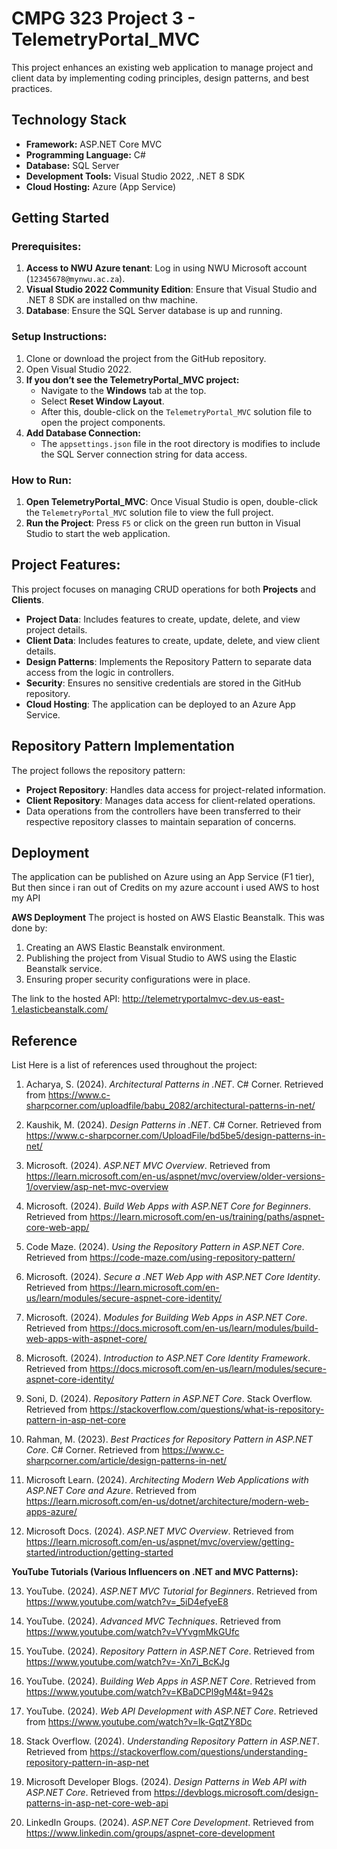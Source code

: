 
# CMPG 323 Project 3 - TelemetryPortal_MVC
This project enhances an existing web application to manage project and client data by implementing coding principles, design patterns, and best practices.

## Technology Stack
- **Framework:** ASP.NET Core MVC
- **Programming Language:** C#
- **Database:** SQL Server
- **Development Tools:** Visual Studio 2022, .NET 8 SDK
- **Cloud Hosting:** Azure (App Service)

## Getting Started

### Prerequisites:
1. **Access to NWU Azure tenant**: Log in using NWU Microsoft account (`12345678@mynwu.ac.za`).
2. **Visual Studio 2022 Community Edition**: Ensure that Visual Studio and .NET 8 SDK are installed on thw machine.
3. **Database**: Ensure the SQL Server database is up and running.

### Setup Instructions:
1. Clone or download the project from the GitHub repository.
2. Open Visual Studio 2022.
3. **If you don’t see the TelemetryPortal_MVC project:**
   - Navigate to the **Windows** tab at the top.
   - Select **Reset Window Layout**.
   - After this, double-click on the `TelemetryPortal_MVC` solution file to open the project components.
4. **Add Database Connection:**
   - The `appsettings.json` file in the root directory is modifies to include the SQL Server connection string for data access.

### How to Run:
1. **Open TelemetryPortal_MVC**: Once Visual Studio is open, double-click the `TelemetryPortal_MVC` solution file to view the full project.
2. **Run the Project**: Press `F5` or click on the green run button in Visual Studio to start the web application.

## Project Features:
This project focuses on managing CRUD operations for both **Projects** and **Clients**.

- **Project Data**: Includes features to create, update, delete, and view project details.
- **Client Data**: Includes features to create, update, delete, and view client details.
- **Design Patterns**: Implements the Repository Pattern to separate data access from the logic in controllers.
- **Security**: Ensures no sensitive credentials are stored in the GitHub repository.
- **Cloud Hosting**: The application can be deployed to an Azure App Service.

## Repository Pattern Implementation
The project follows the repository pattern:
- **Project Repository**: Handles data access for project-related information.
- **Client Repository**: Manages data access for client-related operations.
- Data operations from the controllers have been transferred to their respective repository classes to maintain separation of concerns.

## Deployment
The application can be published on Azure using an App Service (F1 tier), But then since i ran out of Credits on my azure account i used AWS to host my API  

   **AWS Deployment**
The project is hosted on AWS Elastic Beanstalk. This was done by:
1. Creating an AWS Elastic Beanstalk environment.
2. Publishing the project from Visual Studio to AWS using the Elastic Beanstalk service.
3. Ensuring proper security configurations were in place.

The link to the hosted API: http://telemetryportalmvc-dev.us-east-1.elasticbeanstalk.com/ 

## Reference 
List Here is a list of references used throughout the project:

1. Acharya, S. (2024). *Architectural Patterns in .NET*. C# Corner. Retrieved from https://www.c-sharpcorner.com/uploadfile/babu_2082/architectural-patterns-in-net/

2. Kaushik, M. (2024). *Design Patterns in .NET*. C# Corner. Retrieved from https://www.c-sharpcorner.com/UploadFile/bd5be5/design-patterns-in-net/

3. Microsoft. (2024). *ASP.NET MVC Overview*. Retrieved from https://learn.microsoft.com/en-us/aspnet/mvc/overview/older-versions-1/overview/asp-net-mvc-overview

4. Microsoft. (2024). *Build Web Apps with ASP.NET Core for Beginners*. Retrieved from https://learn.microsoft.com/en-us/training/paths/aspnet-core-web-app/

5. Code Maze. (2024). *Using the Repository Pattern in ASP.NET Core*. Retrieved from https://code-maze.com/using-repository-pattern/

6. Microsoft. (2024). *Secure a .NET Web App with ASP.NET Core Identity*. Retrieved from https://learn.microsoft.com/en-us/learn/modules/secure-aspnet-core-identity/

7. Microsoft. (2024). *Modules for Building Web Apps in ASP.NET Core*. Retrieved from https://docs.microsoft.com/en-us/learn/modules/build-web-apps-with-aspnet-core/

8. Microsoft. (2024). *Introduction to ASP.NET Core Identity Framework*. Retrieved from https://docs.microsoft.com/en-us/learn/modules/secure-aspnet-core-identity/

9. Soni, D. (2024). *Repository Pattern in ASP.NET Core*. Stack Overflow. Retrieved from https://stackoverflow.com/questions/what-is-repository-pattern-in-asp-net-core

10. Rahman, M. (2023). *Best Practices for Repository Pattern in ASP.NET Core*. C# Corner. Retrieved from https://www.c-sharpcorner.com/article/design-patterns-in-net/

11. Microsoft Learn. (2024). *Architecting Modern Web Applications with ASP.NET Core and Azure*. Retrieved from https://learn.microsoft.com/en-us/dotnet/architecture/modern-web-apps-azure/

12. Microsoft Docs. (2024). *ASP.NET MVC Overview*. Retrieved from https://learn.microsoft.com/en-us/aspnet/mvc/overview/getting-started/introduction/getting-started

**YouTube Tutorials (Various Influencers on .NET and MVC Patterns):**

13. YouTube. (2024). *ASP.NET MVC Tutorial for Beginners*. Retrieved from https://www.youtube.com/watch?v=_5iD4efyeE8

14. YouTube. (2024). *Advanced MVC Techniques*. Retrieved from https://www.youtube.com/watch?v=VYvgmMkGUfc

15. YouTube. (2024). *Repository Pattern in ASP.NET Core*. Retrieved from https://www.youtube.com/watch?v=-Xn7i_BcKJg

16. YouTube. (2024). *Building Web Apps in ASP.NET Core*. Retrieved from https://www.youtube.com/watch?v=KBaDCPl9gM4&t=942s

17. YouTube. (2024). *Web API Development with ASP.NET Core*. Retrieved from https://www.youtube.com/watch?v=lk-GqtZY8Dc

18. Stack Overflow. (2024). *Understanding Repository Pattern in ASP.NET*. Retrieved from https://stackoverflow.com/questions/understanding-repository-pattern-in-asp-net

19. Microsoft Developer Blogs. (2024). *Design Patterns in Web API with ASP.NET Core*. Retrieved from https://devblogs.microsoft.com/design-patterns-in-asp-net-core-web-api

20. LinkedIn Groups. (2024). *ASP.NET Core Development*. Retrieved from https://www.linkedin.com/groups/aspnet-core-development


